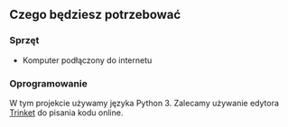 ## Czego będziesz potrzebować

### Sprzęt

+ Komputer podłączony do internetu

### Oprogramowanie

W tym projekcie używamy języka Python 3. Zalecamy używanie edytora [Trinket](https://trinket.io/) do pisania kodu online.